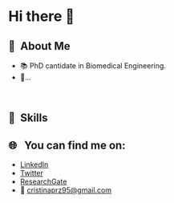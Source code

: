 # Hi there 👋

<!--
**CrisPhD7/CrisPhD7** is a ✨ _special_ ✨ repository because its `README.md` (this file) appears on your GitHub profile.

Here are some ideas to get you started:

- 🔭 I’m currently working on ...
- 🌱 I’m currently learning ...
- 👯 I’m looking to collaborate on ...
- 🤔 I’m looking for help with ...
- 💬 Ask me about ...
- 📫 How to reach me: ...
- 😄 Pronouns: ...
- ⚡ Fun fact: ...

** Good examples:
https://github.com/thiteixeira#hi-there-
https://github.com/goldboy225
https://github.com/roddhjav
https://github.com/Lynsay
https://github.com/Pepyn0
https://github.com/Bouaskaoun
https://github.com/Berkeli
https://github.com/Adam-pw



** Interesting webs:
https://getemoji.com/#objects
https://github.com/AlirezaSamar/awesome-phd?tab=readme-ov-file
https://github.com/jrjohansson/scientific-python-lectures
https://github.com/emptymalei/awesome-research

-->


  ## 🧭 &nbsp;About Me

  - 📚 PhD cantidate in Biomedical Engineering.
  - 💬...

  <br>

  ## 🧮 &nbsp;Skills

  ## 🌐 &nbsp; You can find me on:
  - [LinkedIn](https://www.linkedin.com/in/cristina-perez-martinez-22426110b)
  - [Twitter](https://x.com/Cris_Prz95)
  - [ResearchGate](https://www.researchgate.net/profile/Cristina-Perez-75)
  - 📧 cristinaprz95@gmail.com
  
